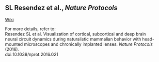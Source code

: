 ## SL Resendez et al., _Nature Protocols_

[Wiki](https://github.com/stuberlab/Resendez_Nature_Protocols/wiki)

For more details, refer to:  
Resendez SL et al. Visualization of cortical, subcortical and deep brain neural circuit dynamics during naturalistic mammalian behavior with head-mounted microscopes and chronically implanted lenses. _Nature Protocols_ (2016).  
doi:10.1038/nprot.2016.021
